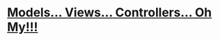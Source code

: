 <a href="https://login.codingdojo.africa/m/506/12464/87426"><h1>Models... Views... Controllers... Oh My!!!</h1></a>